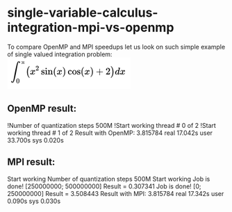 # single-variable-calculus-integration-mpi-vs-openmp

To compare OpenMP and MPI speedups let us look on such simple example of single valued integration problem:
![alt text](img/eqn1.png)

OpenMP result:
----------
!Number of quantization steps 500M
!Start working thread # 0 of 2
!Start working thread # 1 of 2
Result with OpenMP: 3.815784
real 17.042s
user 33.700s
sys 0.020s

MPI result:
--------------
Start working
Number of quantization steps 500M
Start working
Job is done! [250000000; 500000000] Result = 0.307341
Job is done! [0; 250000000] Result = 3.508443
Result with MPI: 3.815784
real 17.342s
user 0.090s
sys 0.030s
